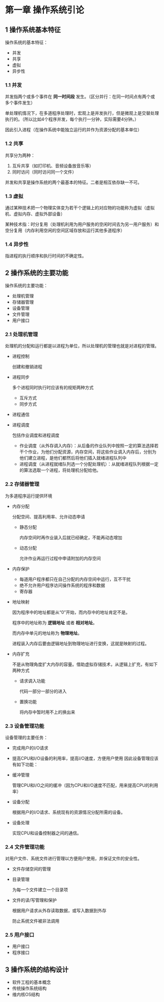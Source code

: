 # 第一章 操作系统引论
## 1 操作系统基本特征
操作系统的基本特征：
* 并发
* 共享
* 虚拟
* 异步性
### 1.1 并发
并发指两个或多个事件在 **同一时间段** 发生。（区分并行：在同一时间点有两个或多个事件发生）

单处理机情况下，在多道程序处理时，宏观上是并发执行，但是微观上是交替处理执行的。（所以比如4个程序并发，每个执行一分钟，实际需要4分钟。）

因此引入进程（在操作系统中能独立运行的并作为资源分配的基本单位）

### 1.2 共享
共享分为两种：
1. 互斥共享（如打印机、音频设备放音乐等）
2. 同时访问（同时访问同一个文件）

并发和共享是操作系统的两个最基本的特征。二者是相互依存缺一不可。

### 1.3 虚拟
通过某种技术把一个物理实体变为若干个逻辑上的对应物的功能称为虚拟（虚拟机、虚拟内存、虚拟外部设备）

某种技术指：时分复用（处理机利用为用户服务的空闲时间去为另一用户服务）和空分复用（内存利用空闲的空间区域存放和运行其他多道程序）

### 1.4 异步性
指进程的执行顺序和执行时间的不确定性。

## 2 操作系统的主要功能
操作系统的主要功能：
* 处理机管理
* 存储器管理
* 设备管理
* 文件管理
* 用户接口

### 2.1 处理机管理
处理机的分配和运行都是以进程为单位，所以处理机的管理也就是对进程的管理。
* 进程控制

    创建和撤销进程
* 进程同步

    多个进程同时执行时应该有的规矩两种方式
    * 互斥方式
    * 同步方式
* 进程通信
* 进程调度

    包括作业调度和进程调度
    * 作业调度（从外存调入内存）：从后备的作业队列中按照一定的算法选择若干个作业，为他们分配资源，内存空间，将这些作业调入内存后，分别为他们建立进程，是他们都然后将他们插入就绪进程队列中
    * 进程调度（从进程就绪队列选一个分配处理机）：从就绪进程队列根据一定的算法选取一个进程，将处理机分配给他。

### 2.2 存储器管理
为多道程序运行提供环境
* 内存分配

    分配空间、提高利用率、允许动态申请
    * 静态分配

        内存空间时再作业装入后就已经确定，不能再动态增加
    * 动态分配

        允许作业再运行过程中申请附加的内存空间

    
* 内存保护

    * 每道用户程序都只在自己分配的内存空间中运行，互不干扰
    * 绝不允许用户程序访问操作系统的程序和数据
    * 寄存器
* 地址映射

    因为程序中的地址都是从“0”开始，而内存中的地址肯定不是。

    程序中的地址称为 **逻辑地址** 或者 **相对地址**。

    而内存中单元的地址称为 **物理地址**。

    进程装入内存后要由逻辑地址到物理地址进行变换，这就是映射的过程。
* 内存扩充

    不是从物理角度扩大内存的容量。借助虚拟存储技术，从逻辑上扩充，有如下两种方式
    * 请求调入功能

        代码一部分一部分的进入
    * 置换功能

        将内存中暂时用不上的换出来

### 2.3 设备管理功能
设备管理的主要任务：
* 完成用户的I/O请求
* 提高CPU和I/O设备的利用率，提高I/O速度，方便用户使用
因此设备管理应该有如下功能：
* 缓冲管理

    管理CPU和I/O之间的缓冲（因为CPU和I/O速度不匹配，用来提高CPU的利用率）
* 设备分配

    根据用户的I/O请求、系统现有的资源情况分配所需的设备。
* 设备处理

    实现CPU和设备控制器之间的通信。
### 2.4 文件管理功能
对用户文件、系统文件进行管理以方便用户使用，并保证文件的安全性。
* 文件存储空间的管理


* 目录管理

    为每一个文件建立一个目录项
* 文件的读/写管理和保护

    根据用户请求从外存读取数据，或写入数据到外存

    防止系统文件被非法调用
### 2.5 用户接口
* 用户接口
* 程序接口
## 3 操作系统的结构设计
* 软件工程的基本概念
* 传统操作系统结构
* 维内核OS结构
